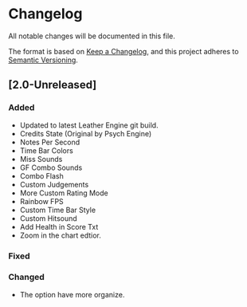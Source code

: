 # Changelog
All notable changes will be documented in this file.

The format is based on [Keep a Changelog](https://keepachangelog.com/en/1.0.0/),
and this project adheres to [Semantic Versioning](https://semver.org/spec/v2.0.0.html).

## [2.0-Unreleased]

### Added
- Updated to latest Leather Engine git build.
- Credits State (Original by Psych Engine)
- Notes Per Second
- Time Bar Colors
- Miss Sounds
- GF Combo Sounds
- Combo Flash
- Custom Judgements
- More Custom Rating Mode
- Rainbow FPS
- Custom Time Bar Style
- Custom Hitsound
- Add Health in Score Txt
- Zoom in the chart edtior.

### Fixed

### Changed
- The option have more organize.
